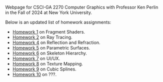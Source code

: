 Webpage for CSCI-GA 2270 Computer Graphics with Professor Ken Perlin in the Fall of 2024 at New York University.

Below is an updated list of homework assignments:
- [Homework 1](https://giancarlo-pereira.github.io/graphics/hw1/index.html) on Fragment Shaders.
- [Homework 2](https://giancarlo-pereira.github.io/graphics/hw2/index.html) on Ray Tracing.
- [Homework 4](https://giancarlo-pereira.github.io/graphics/hw4/quadric_objects.html) on Reflection and Refraction.
- [Homework 5](https://giancarlo-pereira.github.io/graphics/hw5/index.html) on Parametric Surfaces.
- [Homework 6](https://giancarlo-pereira.github.io/graphics/hw6/index.html) on Skeleton Hierarchy.
- [Homework 7](https://giancarlo-pereira.github.io/graphics/hw7/index.html) on UI/UX.
- [Homework 8](https://giancarlo-pereira.github.io/graphics/hw8/index.html) on Texture Mapping.
- [Homework 9](https://giancarlo-pereira.github.io/graphics/hw9/index.html) on Cubic Splines.
- [Homework 10](https://giancarlo-pereira.github.io/graphics/hw10/index.html) on ???.